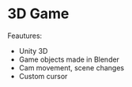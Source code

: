 # 3D Game
Feautures:
- Unity 3D
- Game objects made in Blender
- Cam movement, scene changes
- Custom cursor
